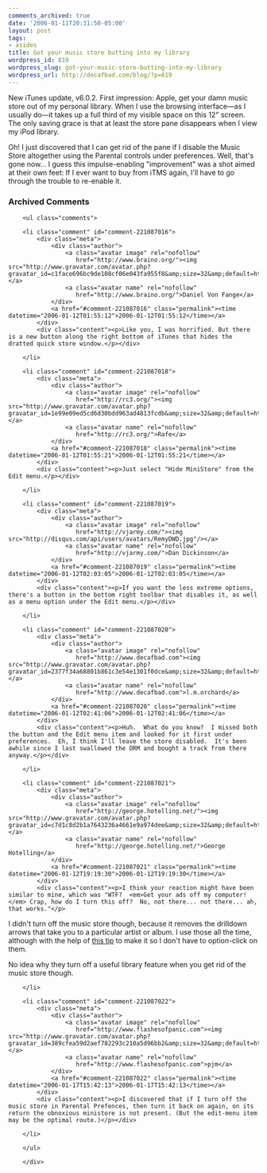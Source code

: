 ```yaml
---
comments_archived: true
date: '2006-01-11T20:31:50-05:00'
layout: post
tags:
- asides
title: Got your music store butting into my library
wordpress_id: 819
wordpress_slug: got-your-music-store-butting-into-my-library
wordpress_url: http://decafbad.com/blog/?p=819
---
```

New iTunes update, v6.0.2.  First impression:  Apple, get your damn music store out of my personal library.  When I use the browsing interface—as I usually do—it takes up a full third of my visible space on this 12" screen.  The only saving grace is that at least the store pane disappears when I view my iPod library.  

Oh!  I just discovered that I can get rid of the pane if I disable the Music Store altogether using the Parental controls under preferences.  Well, that's gone now... I guess this impulse-enabling "improvement" was a shot aimed at their own feet:  If I ever want to buy from iTMS again, I'll have to go through the trouble to re-enable it.

<div id="comments" class="comments archived-comments">
            <h3>Archived Comments</h3>
            
        <ul class="comments">
            
        <li class="comment" id="comment-221087016">
            <div class="meta">
                <div class="author">
                    <a class="avatar image" rel="nofollow" 
                       href="http://www.braino.org/"><img src="http://www.gravatar.com/avatar.php?gravatar_id=c1face696bc9de108cf06e043fa955f8&amp;size=32&amp;default=http://mediacdn.disqus.com/1320279820/images/noavatar32.png"/></a>
                    <a class="avatar name" rel="nofollow" 
                       href="http://www.braino.org/">Daniel Von Fange</a>
                </div>
                <a href="#comment-221087016" class="permalink"><time datetime="2006-01-12T01:55:12">2006-01-12T01:55:12</time></a>
            </div>
            <div class="content"><p>Like you, I was horrified. But there is a new button along the right bottom of iTunes that hides the dratted quick store window.</p></div>
            
        </li>
    
        <li class="comment" id="comment-221087018">
            <div class="meta">
                <div class="author">
                    <a class="avatar image" rel="nofollow" 
                       href="http://rc3.org/"><img src="http://www.gravatar.com/avatar.php?gravatar_id=1e99e09ed5cd6d30bdd963ad4813fcdb&amp;size=32&amp;default=http://mediacdn.disqus.com/1320279820/images/noavatar32.png"/></a>
                    <a class="avatar name" rel="nofollow" 
                       href="http://rc3.org/">Rafe</a>
                </div>
                <a href="#comment-221087018" class="permalink"><time datetime="2006-01-12T01:55:21">2006-01-12T01:55:21</time></a>
            </div>
            <div class="content"><p>Just select "Hide MiniStore" from the Edit menu.</p></div>
            
        </li>
    
        <li class="comment" id="comment-221087019">
            <div class="meta">
                <div class="author">
                    <a class="avatar image" rel="nofollow" 
                       href="http://vjarmy.com/"><img src="http://disqus.com/api/users/avatars/RemyDWD.jpg"/></a>
                    <a class="avatar name" rel="nofollow" 
                       href="http://vjarmy.com/">Dan Dickinson</a>
                </div>
                <a href="#comment-221087019" class="permalink"><time datetime="2006-01-12T02:03:05">2006-01-12T02:03:05</time></a>
            </div>
            <div class="content"><p>If you want the less extreme options, there's a button in the bottom right toolbar that disables it, as well as a menu option under the Edit menu.</p></div>
            
        </li>
    
        <li class="comment" id="comment-221087020">
            <div class="meta">
                <div class="author">
                    <a class="avatar image" rel="nofollow" 
                       href="http://www.decafbad.com"><img src="http://www.gravatar.com/avatar.php?gravatar_id=2377f34a68801b861c3e54e1301f0dce&amp;size=32&amp;default=http://mediacdn.disqus.com/1320279820/images/noavatar32.png"/></a>
                    <a class="avatar name" rel="nofollow" 
                       href="http://www.decafbad.com">l.m.orchard</a>
                </div>
                <a href="#comment-221087020" class="permalink"><time datetime="2006-01-12T02:41:06">2006-01-12T02:41:06</time></a>
            </div>
            <div class="content"><p>Huh.  What do you know?  I missed both the button and the Edit menu item and looked for it first under preferences.  Eh, I think I'll leave the store disabled.  It's been awhile since I last swallowed the DRM and bought a track from there anyway.</p></div>
            
        </li>
    
        <li class="comment" id="comment-221087021">
            <div class="meta">
                <div class="author">
                    <a class="avatar image" rel="nofollow" 
                       href="http://george.hotelling.net/"><img src="http://www.gravatar.com/avatar.php?gravatar_id=c7d1c8d2b1a7643236a4661e9a974dee&amp;size=32&amp;default=http://mediacdn.disqus.com/1320279820/images/noavatar32.png"/></a>
                    <a class="avatar name" rel="nofollow" 
                       href="http://george.hotelling.net/">George Hotelling</a>
                </div>
                <a href="#comment-221087021" class="permalink"><time datetime="2006-01-12T19:19:30">2006-01-12T19:19:30</time></a>
            </div>
            <div class="content"><p>I think your reaction might have been similar to mine, which was "WTF?  <em>Get your ads off my computer!</em> Crap, how do I turn this off?  No, not there... not there... ah, that works."</p>

<p>I didn't turn off the music store though, because it removes the drilldown arrows that take you to a particular artist or album.  I use those all the time, although with the help of <a href="http://www.command-tab.com/index.php/invert-itunes-music-store-links/" rel="nofollow">this tip</a> to make it so I don't have to option-click on them.  </p>

<p>No idea why they turn off a useful library feature when you get rid of the music store though.</p></div>
            
        </li>
    
        <li class="comment" id="comment-221087022">
            <div class="meta">
                <div class="author">
                    <a class="avatar image" rel="nofollow" 
                       href="http://www.flashesofpanic.com"><img src="http://www.gravatar.com/avatar.php?gravatar_id=389cfea59d2aef782293c210a5d96bb2&amp;size=32&amp;default=http://mediacdn.disqus.com/1320279820/images/noavatar32.png"/></a>
                    <a class="avatar name" rel="nofollow" 
                       href="http://www.flashesofpanic.com">pjm</a>
                </div>
                <a href="#comment-221087022" class="permalink"><time datetime="2006-01-17T15:42:13">2006-01-17T15:42:13</time></a>
            </div>
            <div class="content"><p>I discovered that if I turn off the music store in Parental Prefences, then turn it back on again, on its return the obnoxious ministore is not present. (But the edit-menu item may be the optimal route.)</p></div>
            
        </li>
    
        </ul>
    
        </div>
    